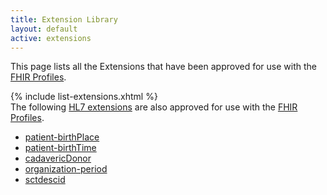```yaml
---
title: Extension Library
layout: default
active: extensions
---
```


This page lists all the Extensions that have been approved for use with the <a href="profiles.html">FHIR Profiles</a>.
<br />

{% include list-extensions.xhtml %}
<br>
The following <a href="http://hl7.org/fhir/extensibility-registry.html" target="_blank">HL7 extensions</a> are also approved for use with the <a href="profiles.html">FHIR Profiles</a>.

- [patient-birthPlace](http://hl7.org/fhir/StructureDefinition/patient-birthPlace)
- [patient-birthTime](http://hl7.org/fhir/StructureDefinition/patient-birthTime)
- [cadavericDonor](http://hl7.org/fhir/StructureDefinition/patient-cadavericDonor)
- [organization-period](http://hl7.org/fhir/StructureDefinition/organization-period)
- [sctdescid](http://hl7.org/fhir/StructureDefinition/coding-sctdescid)